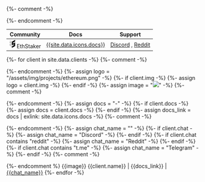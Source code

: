 {%- comment -%}
<!-- 
The EthStaker data is hardcoded, 
everything else is pulled from _data/clients.yml
-->
{%- endcomment -%}

<style type="text/css">
  table .logo {
    width: 1rem;
  }
</style>


Community  | Docs | Support
-----------|------|----------
<img class='d-inline logo m-0 me-2' src='/assets/img/projects/ethstaker.svg'> EthStaker | [{{site.data.icons.docs}}](https://kb.ethstaker.cc) | [Discord](https://discord.io/ethstaker) , [Reddit](https://reddit.com/r/ethstaker)
{%- for client in site.data.clients -%}
  {%- comment -%}
  <!-- LOGO LOGIC -->
  {%- endcomment -%}
    {%- assign logo = "/assets/img/projects/ethereum.png" -%}
    {%- if client.img -%}
      {%- assign logo = client.img -%}
    {%- endif -%}
    {%- assign image = "<img class='d-inline logo m-0 me-2' src='" | append: logo | append: "'>" -%}
  {%- comment -%}
  <!-- DOCUMENTATION LINK LOGIC -->
  {%- endcomment -%}
    {%- assign docs = "-" -%}
    {%- if client.docs -%}
      {%- assign docs = client.docs -%}
    {%- endif -%}
    {%- assign docs_link = docs | exlink: site.data.icons.docs -%}
  {%- comment -%}
  <!-- SUPPORT LINK LOGIC -->
  {%- endcomment -%}
    {%- assign chat_name = "" -%}
    {%- if client.chat -%}
      {%- assign chat_name = "Discord" -%}
    {%- endif -%}
    {%- if client.chat contains "reddit" -%}
      {%- assign chat_name = "Reddit" -%}
    {%- endif -%}
    {%- if client.chat contains "t.me" -%}
      {%- assign chat_name = "Telegram" -%}
    {%- endif -%}
  {%- comment -%}
  <!-- FINAL OUTPUT -->
  {%- endcomment %}
  {{image}} {{client.name}} | {{docs_link}} | [{{chat_name}}]({{client.chat}})
{%- endfor -%}
